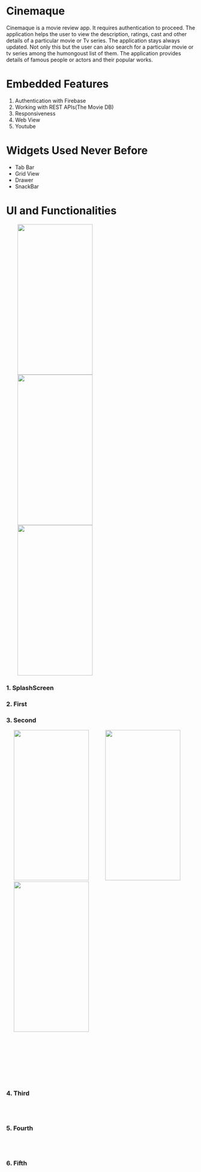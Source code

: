 # Cinemaque
<p align='left'>Cinemaque is a movie review app. It requires authentication to proceed. The application helps the user to view the description, ratings, cast and other details of a particular movie or Tv series. The application stays always updated. Not only this but the user can also search for a particular movie or tv series among the humongoust list of them. The application provides details of famous people or actors and their popular works.
</p>  

#    Embedded Features<br>
 1. Authentication with Firebase<br>
 2. Working with REST APIs(The Movie DB)<br>
 3. Responsiveness<br>
 4. Web View<br>
 5. Youtube<br>

# Widgets Used Never Before<br>
- Tab Bar<br>
- Grid View<br>
- Drawer<br>
- SnackBar<br>

# UI and Functionalities<br>
<p>
 <img src = 'Readme/splashscreen.gif' height = 400 width = 200 hspace=30 >
 <img src = 'Readme/first.gif' height = 400 width = 200 hspace=30 >
 <img src = 'Readme/second.gif' height = 400 width = 200 hspace=30 >
 </p>
 <p>
 <h3> 1. SplashScreen </h3>
 <h3> 2. First </h3>
 <h3> 3. Second </h3>
 </p>
 <img src = 'Readme/third.gif' height = 400 width = 200 hspace=20 >
 <img src = 'Readme/fourth.gif' height = 400 width = 200 hspace=20 >
 <img src = 'Readme/fifth.gif' height = 400 width = 200 hspace=20 >
 
  
 <br/><br/>
  <div style="text-align:right"></div>
<br/><br/>
<br/><br/>
  <h3> 4. Third </h3>
<br/><br/>
 <h3> 5. Fourth </h3>
<br/><br/>
 <h3> 6. Fifth </h3>
 

